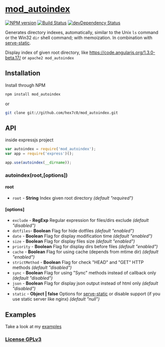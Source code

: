 # [mod_autoindex](http://supergiovane.tk/#/mod_autoindex)

[![NPM version](https://badge.fury.io/js/mod_autoindex.svg)](http://badge.fury.io/js/mod_autoindex)
[![Build Status](https://travis-ci.org/hex7c0/mod_autoindex.svg?branch=master)](https://travis-ci.org/hex7c0/mod_autoindex)
[![devDependency Status](https://david-dm.org/hex7c0/mod_autoindex/dev-status.svg)](https://david-dm.org/hex7c0/mod_autoindex#info=devDependencies)

Generates directory indexes, automatically, similar to the Unix `ls` command or the Win32 `dir` shell command; with memoization.
In combination with [serve-static](https://github.com/expressjs/serve-static).

Display index of given root directory, like https://code.angularjs.org/1.3.0-beta.17/ or `apache2 mod_autoindex`

## Installation

Install through NPM

```bash
npm install mod_autoindex
```
or
```bash
git clone git://github.com/hex7c0/mod_autoindex.git
```

## API

inside expressjs project
```js
var autoindex = require('mod_autoindex');
var app = require('express')();

app.use(autoindex(__dirname));
```

### autoindex(root,[options])

#### root

 - `root` - **String** Index given root directory *(default "required")*

#### [options]

 - `exclude` - **RegExp** Regular expression for files/dirs exclude *(default "disabled")*
 - `dotfiles`- **Boolean** Flag for hide dotfiles *(default "enabled")*
 - `date` - **Boolean** Flag for display modification time *(default "enabled")*
 - `size` - **Boolean** Flag for display files size *(default "enabled")*
 - `priority` - **Boolean** Flag for display dirs before files *(default "enabled")*
 - `cache` - **Boolean** Flag for using cache (depends from mtime dir) *(default "enabled")*
 - `strictMethod` - **Boolean** Flag for check "HEAD" and "GET" HTTP methods *(default "disabled")*
 - `sync` - **Boolean** Flag for using "Sync" methods instead of callback only *(default "disabled")*
 - `json` - **Boolean** Flag for display json output instead of html only *(default "disabled")*
 - `static` - **Object | false** Options for [serve-static](https://github.com/expressjs/serve-static) or disable support (if you use static server like nginx) *(default "null")*

## Examples

Take a look at my [examples](https://github.com/hex7c0/mod_autoindex/tree/master/examples)

### [License GPLv3](http://opensource.org/licenses/GPL-3.0)

